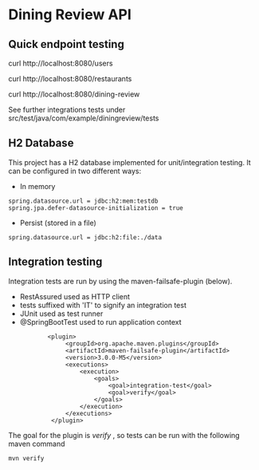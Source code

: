 # Dining Review API

## Quick endpoint testing
curl http://localhost:8080/users

curl http://localhost:8080/restaurants

curl http://localhost:8080/dining-review

See further integrations tests under src/test/java/com/example/diningreview/tests
## H2 Database
This project has a H2 database implemented for unit/integration testing. It can be configured in two different ways:

- In memory
```
spring.datasource.url = jdbc:h2:mem:testdb
spring.jpa.defer-datasource-initialization = true
```
- Persist (stored in a file)
```
spring.datasource.url = jdbc:h2:file:./data
```
## Integration testing

Integration tests are run by using the maven-failsafe-plugin (below).
- RestAssured used as HTTP client
- tests suffixed with 'IT' to signify an integration test
- JUnit used as test runner
- @SpringBootTest used to run application context
```
           <plugin>
                <groupId>org.apache.maven.plugins</groupId>
                <artifactId>maven-failsafe-plugin</artifactId>
                <version>3.0.0-M5</version>
                <executions>
                    <execution>
                        <goals>
                            <goal>integration-test</goal>
                            <goal>verify</goal>
                        </goals>
                    </execution>
                </executions>
            </plugin>
```
The goal for the plugin is *verify* , so tests can be run with the following maven command

`mvn verify`

